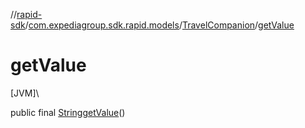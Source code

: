 //[rapid-sdk](../../../index.md)/[com.expediagroup.sdk.rapid.models](../index.md)/[TravelCompanion](index.md)/[getValue](get-value.md)

# getValue

[JVM]\

public final [String](https://docs.oracle.com/javase/8/docs/api/java/lang/String.html)[getValue](get-value.md)()
